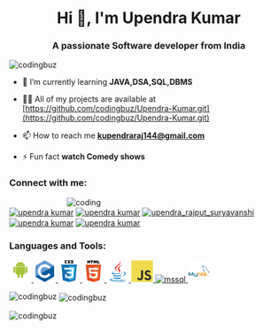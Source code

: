 <h1 align="center">Hi 👋, I'm Upendra Kumar</h1>
<h3 align="center">A passionate Software developer from India</h3>

<p align="left"> <img src="https://komarev.com/ghpvc/?username=codingbuz&label=Profile%20views&color=0e75b6&style=flat" alt="codingbuz" /> </p>

- 🌱 I’m currently learning **JAVA,DSA,SQL,DBMS**

- 👨‍💻 All of my projects are available at [https://github.com/codingbuz/Upendra-Kumar.git](https://github.com/codingbuz/Upendra-Kumar.git)

- 📫 How to reach me **kupendraraj144@gmail.com**

- ⚡ Fun fact **watch Comedy shows**

<h3 align="left">Connect with me:</h3>

<img align="right" alt="coding"  width="400" scr="https://camo.githubusercontent.com/cae12fddd9d6982901d82580bdf321d81fb299141098ca1c2d4891870827bf17/68747470733a2f2f6d69726f2e6d656469756d2e636f6d2f6d61782f313336302f302a37513379765349765f7430696f4a2d5a2e676966">
<p align="left">
<a href="https://linkedin.com/in/upendra kumar" target="blank"><img align="center" src="https://raw.githubusercontent.com/rahuldkjain/github-profile-readme-generator/master/src/images/icons/Social/linked-in-alt.svg" alt="upendra kumar" height="30" width="40" /></a>
<a href="https://fb.com/upendra kumar" target="blank"><img align="center" src="https://raw.githubusercontent.com/rahuldkjain/github-profile-readme-generator/master/src/images/icons/Social/facebook.svg" alt="upendra kumar" height="30" width="40" /></a>
<a href="https://instagram.com/upendra_rajput_suryavanshi" target="blank"><img align="center" src="https://raw.githubusercontent.com/rahuldkjain/github-profile-readme-generator/master/src/images/icons/Social/instagram.svg" alt="upendra_rajput_suryavanshi" height="30" width="40" /></a>
<a href="https://www.hackerrank.com/upendra kumar" target="blank"><img align="center" src="https://raw.githubusercontent.com/rahuldkjain/github-profile-readme-generator/master/src/images/icons/Social/hackerrank.svg" alt="upendra kumar" height="30" width="40" /></a>
<a href="https://www.leetcode.com/upendra kumar" target="blank"><img align="center" src="https://raw.githubusercontent.com/rahuldkjain/github-profile-readme-generator/master/src/images/icons/Social/leet-code.svg" alt="upendra kumar" height="30" width="40" /></a>
</p>

<h3 align="left">Languages and Tools:</h3>
<p align="left"> <a href="https://developer.android.com" target="_blank" rel="noreferrer"> <img src="https://raw.githubusercontent.com/devicons/devicon/master/icons/android/android-original-wordmark.svg" alt="android" width="40" height="40"/> </a> <a href="https://www.cprogramming.com/" target="_blank" rel="noreferrer"> <img src="https://raw.githubusercontent.com/devicons/devicon/master/icons/c/c-original.svg" alt="c" width="40" height="40"/> </a> <a href="https://www.w3schools.com/css/" target="_blank" rel="noreferrer"> <img src="https://raw.githubusercontent.com/devicons/devicon/master/icons/css3/css3-original-wordmark.svg" alt="css3" width="40" height="40"/> </a> <a href="https://www.w3.org/html/" target="_blank" rel="noreferrer"> <img src="https://raw.githubusercontent.com/devicons/devicon/master/icons/html5/html5-original-wordmark.svg" alt="html5" width="40" height="40"/> </a> <a href="https://www.java.com" target="_blank" rel="noreferrer"> <img src="https://raw.githubusercontent.com/devicons/devicon/master/icons/java/java-original.svg" alt="java" width="40" height="40"/> </a> <a href="https://developer.mozilla.org/en-US/docs/Web/JavaScript" target="_blank" rel="noreferrer"> <img src="https://raw.githubusercontent.com/devicons/devicon/master/icons/javascript/javascript-original.svg" alt="javascript" width="40" height="40"/> </a> <a href="https://www.microsoft.com/en-us/sql-server" target="_blank" rel="noreferrer"> <img src="https://www.svgrepo.com/show/303229/microsoft-sql-server-logo.svg" alt="mssql" width="40" height="40"/> </a> <a href="https://www.mysql.com/" target="_blank" rel="noreferrer"> <img src="https://raw.githubusercontent.com/devicons/devicon/master/icons/mysql/mysql-original-wordmark.svg" alt="mysql" width="40" height="40"/> </a> </p>

<p><img align="left" src="https://github-readme-stats.vercel.app/api/top-langs?username=codingbuz&show_icons=true&locale=en&layout=compact" alt="codingbuz" /></p>

<p>&nbsp;<img align="center" src="https://github-readme-stats.vercel.app/api?username=codingbuz&show_icons=true&locale=en" alt="codingbuz" /></p>

<p><img align="center" src="https://github-readme-streak-stats.herokuapp.com/?user=codingbuz&" alt="codingbuz" /></p>

